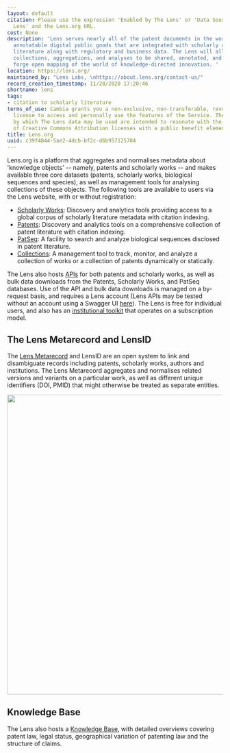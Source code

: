```yaml
---
layout: default
citation: Please use the expression 'Enabled by The Lens' or 'Data Sourced from The
  Lens' and the Lens.org URL.
cost: None
description: 'Lens serves nearly all of the patent documents in the world as open,
  annotatable digital public goods that are integrated with scholarly and technical
  literature along with regulatory and business data. The Lens will allow document
  collections, aggregations, and analyses to be shared, annotated, and embedded to
  forge open mapping of the world of knowledge-directed innovation. '
location: https://lens.org/
maintained_by: "Lens Labs, \nhttps://about.lens.org/contact-us/"
record_creation_timestamp: 11/28/2020 17:20:46
shortname: lens
tags:
- citation to scholarly literature
terms_of_use: Cambia grants you a non-exclusive, non-transferable, revocable, limited
  license to access and personally use the features of the Service. The conditions
  by which The Lens data may be used are intended to resonate with the principles
  of Creative Commons Attribution licenses with a public benefit element.
title: Lens.org
uuid: c39f4844-5ae2-4dcb-bf2c-d6b957125704
---
```


Lens.org is a platform that aggregates and normalises metadata about 'knowledge objects' -- namely, patents and scholarly works -- and makes available three core datasets (patents, scholarly works, biological sequences and species), as well as management tools for analysing collections of these objects. The following tools are available to users via the Lens website, with or without registration:

* [Scholarly Works](https://www.lens.org/lens/search/scholar/structured): Discovery and analytics tools providing access to a global corpus of scholarly literature metadata with citation indexing.
* [Patents](https://www.lens.org/lens/search/patent/structured): Discovery and analytics tools on a comprehensive collection of patent literature with citation indexing.
* [PatSeq](https://www.lens.org/lens/bio): A facility to search and analyze biological sequences disclosed in patent literature.
* [Collections](https://www.lens.org/lens/user/collections): A management tool to track, monitor, and analyze a collection of works or a collection of patents dynamically or statically.

The Lens also hosts [APIs](https://www.lens.org/lens/user/subscriptions#subscriptions-landing) for both patents and scholarly works, as well as bulk data downloads from the Patents, Scholarly Works, and PatSeq databases. Use of the API and bulk data downloads is managed on a by-request basis, and requires a Lens account (Lens APIs may be tested without an account using a Swagger UI [here](https://api.lens.org/swagger-ui.html)). The Lens is free for individual users, and also has an [institutional toolkit](https://www.lens.org/lens/institutions) that operates on a subscription model.

## The Lens Metarecord and LensID

The [Lens Metarecord](https://about.lens.org/the-lens-metarecord/) and LensID are an open system to link and disambiguate records including patents, scholarly works, authors and institutions. The Lens Metarecord aggregates and normalises related versions and variants on a particular work, as well as different unique identifiers (DOI, PMID) that might otherwise be treated as separate entities.

<img src='https://about.lens.org/wp-content/uploads/2019/11/Lens-meta-record.jpg' width=700 />

## Knowledge Base

The Lens also hosts a [Knowledge Base](https://support.lens.org/knowledge-database/), with detailed overviews covering patent law, legal status, geographical variation of patenting law and the structure of claims.